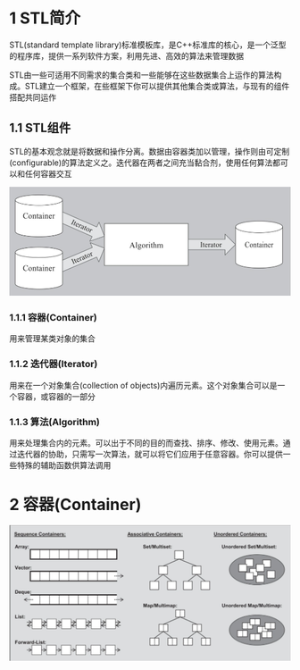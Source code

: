 # 1 STL简介

STL(standard template library)标准模板库，是C++标准库的核心，是一个泛型的程序库，提供一系列软件方案，利用先进、高效的算法来管理数据

STL由一些可适用不同需求的集合类和一些能够在这些数据集合上运作的算法构成。STL建立一个框架，在些框架下你可以提供其他集合类或算法，与现有的组件搭配共同运作

## 1.1 STL组件

STL的基本观念就是将数据和操作分离。数据由容器类加以管理，操作则由可定制(configurable)的算法定义之。迭代器在两者之间充当黏合剂，使用任何算法都可以和任何容器交互

![STL组件之间的合作](res\STL组件之间的合作.png)

### 1.1.1 容器(Container)

用来管理某类对象的集合

### 1.1.2 迭代器(Iterator)

用来在一个对象集合(collection of objects)内遍历元素。这个对象集合可以是一个容器，或容器的一部分

### 1.1.3 算法(Algorithm)

用来处理集合内的元素。可以出于不同的目的而查找、排序、修改、使用元素。通过迭代器的协助，只需写一次算法，就可以将它们应用于任意容器。你可以提供一些特殊的辅助函数供算法调用

# 2 容器(Container)

![STL的容器种类](res\STL的容器种类.png)



